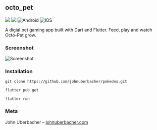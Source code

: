 ## octo_pet
![](https://img.shields.io/badge/Dart-0175C2?style=for-the-badge&logo=dart&logoColor=white) ![](https://img.shields.io/badge/Flutter-02569B?style=for-the-badge&logo=flutter&logoColor=white) ![Android](https://img.shields.io/badge/Android-3DDC84?style=for-the-badge&logo=android&logoColor=white) ![IOS](https://img.shields.io/badge/iOS-000000?style=for-the-badge&logo=ios&logoColor=white)


A digial pet gaming app built with Dart and Flutter. Feed, play and watch Octo-Pet grow. 


### Screenshot
![Screenshot](https://i.imgur.com/Sk1Npdg.gif)

### Installation

```
git clone https://github.com/johnuberbacher/pokedex.git

flutter pub get

flutter run
```

### Meta

John Uberbacher – [johnuberbacher.com](https://johnuberbacher.com)
